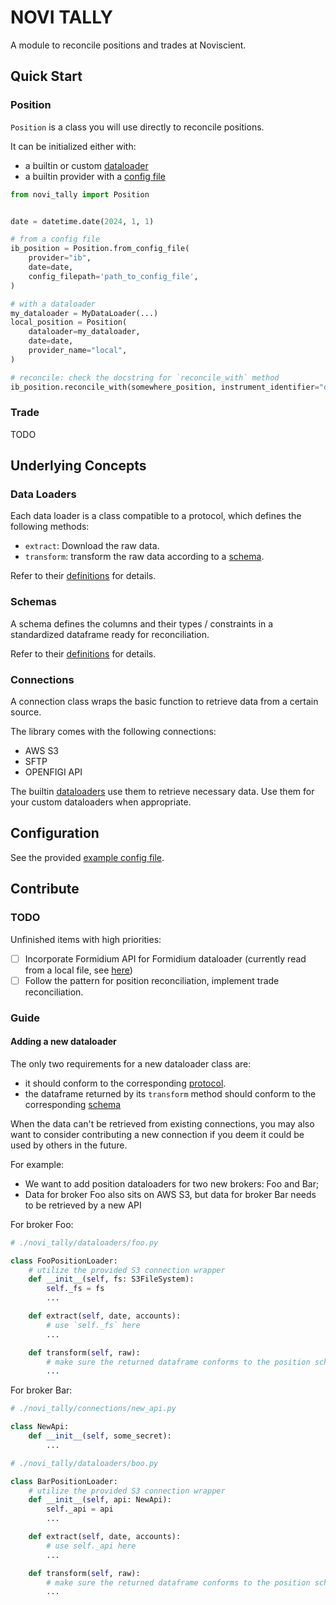 # NOVI TALLY

A module to reconcile positions and trades at Noviscient.

## Quick Start

### Position

`Position` is a class you will use directly to reconcile positions.

It can be initialized either with:

- a builtin or custom [dataloader](#data-loaders)
- a builtin provider with a [config file](#configuration)

```python
from novi_tally import Position


date = datetime.date(2024, 1, 1)

# from a config file
ib_position = Position.from_config_file(
    provider="ib",
    date=date,
    config_filepath='path_to_config_file',
)

# with a dataloader
my_dataloader = MyDataLoader(...)
local_position = Position(
    dataloader=my_dataloader,
    date=date,
    provider_name="local",
)

# reconcile: check the docstring for `reconcile_with` method
ib_position.reconcile_with(somewhere_position, instrument_identifier="description")
```

### Trade

TODO

## Underlying Concepts

### Data Loaders

Each data loader is a class compatible to a protocol, which defines the
following methods:

- `extract`: Download the raw data.
- `transform`: transform the raw data according to a [schema](#schemas).

Refer to their [definitions](./novi_tally/protocols.py) for details.

### Schemas

A schema defines the columns and their types / constraints in a standardized
dataframe ready for reconciliation.

Refer to their [definitions](./novi_tally/schemas.py) for details.

### Connections

A connection class wraps the basic function to retrieve data from a certain source.

The library comes with the following connections:

- AWS S3
- SFTP
- OPENFIGI API

The builtin [dataloaders](#data-loaders) use them to retrieve necessary data.
    Use them for your custom dataloaders when appropriate.

## Configuration

See the provided [example config file](./config-example.toml).

## Contribute

### TODO

Unfinished items with high priorities:

- [ ] Incorporate Formidium API for Formidium dataloader
    (currently read from a local file, see [here](./novi_tally/dataloaders/formidium.py))
- [ ] Follow the pattern for position reconciliation, implement trade reconciliation.

### Guide

#### Adding a new dataloader

The only two requirements for a new dataloader class are:

- it should conform to the corresponding [protocol](./novi_tally/protocols.py).
- the dataframe returned by its `transform` method should conform to the
    corresponding [schema](./novi_tally/schemas.py)

When the data can't be retrieved from existing connections, you may also want to consider
contributing a new connection if you deem it could be used by others in the future.

For example:

- We want to add position dataloaders for two new brokers: Foo and Bar;
- Data for broker Foo also sits on AWS S3, but data for broker Bar needs to be retrieved
    by a new API

For broker Foo:

```python
# ./novi_tally/dataloaders/foo.py

class FooPositionLoader:
    # utilize the provided S3 connection wrapper
    def __init__(self, fs: S3FileSystem):
        self._fs = fs
        ...

    def extract(self, date, accounts):
        # use `self._fs` here
        ...

    def transform(self, raw):
        # make sure the returned dataframe conforms to the position schema
        ...
```

For broker Bar:

```python
# ./novi_tally/connections/new_api.py

class NewApi:
    def __init__(self, some_secret):
        ...
```

```python
# ./novi_tally/dataloaders/boo.py

class BarPositionLoader:
    # utilize the provided S3 connection wrapper
    def __init__(self, api: NewApi):
        self._api = api
        ...

    def extract(self, date, accounts):
        # use self._api here
        ...

    def transform(self, raw):
        # make sure the returned dataframe conforms to the position schema
        ...
```
